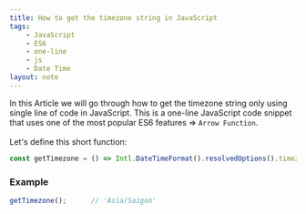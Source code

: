 ```yaml
---
title: How to get the timezone string in JavaScript
tags:
    - JavaScript
    - ES6
    - one-line
    - js
    - Date Time
layout: note
---
```




In this Article we will go through how to get the timezone string only using single line of code in JavaScript.
This is a one-line JavaScript code snippet that uses one of the most popular ES6 features => `Arrow Function`.
<br/>
<br/>
Let's define this short function:

```js {.wrap}
const getTimezone = () => Intl.DateTimeFormat().resolvedOptions().timeZone;
```

### Example

```js {.wrap}
getTimezone();      // 'Asia/Saigon'
```